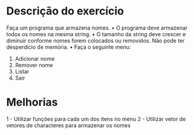 # Descrição do exercício
Faça um programa que armazena nomes.
•
O programa deve armazenar todos os nomes na mesma string.
•
O tamanho da string deve crescer e diminuir conforme nomes
forem colocados ou removidos. Não pode ter desperdício de
memória.
•
Faça o seguinte menu:
1) Adicionar nome
2) Remover nome
3) Listar
4) Sair

# Melhorias
1 - Utilizar funções para cada um dos itens no menu
2 - Utilizar vetor de vetores de characteres para armazenar os nomes